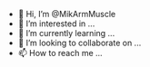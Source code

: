- 👋 Hi, I’m @MikArmMuscle
- 👀 I’m interested in ...
- 🌱 I’m currently learning ...
- 💞️ I’m looking to collaborate on ...
- 📫 How to reach me ...

<!---
MikArmMuscle/MikArmMuscle is a ✨ special ✨ repository because its `README.md` (this file) appears on your GitHub profile.
You can click the Preview link to take a look at your changes.
--->
